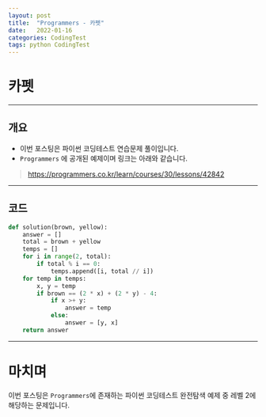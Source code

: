 ```yaml
---
layout: post
title:  "Programmers - 카펫"
date:   2022-01-16
categories: CodingTest
tags: python CodingTest
---
```

# 카펫
---

## 개요

* 이번 포스팅은 파이썬 코딩테스트 연습문제 풀이입니다.
* `Programmers` 에 공개된 예제이며 링크는 아래와 같습니다.

> <https://programmers.co.kr/learn/courses/30/lessons/42842>
    
---
    
## 코드

```python
def solution(brown, yellow):
    answer = []
    total = brown + yellow
    temps = []
    for i in range(2, total):
        if total % i == 0:
            temps.append([i, total // i])
    for temp in temps:
        x, y = temp
        if brown == (2 * x) + (2 * y) - 4:
            if x >+ y:
                answer = temp
            else:
                answer = [y, x]
    return answer
```

---
# 마치며
이번 포스팅은 `Programmers`에 존재하는 파이썬 코딩테스트 완전탐색 예제 중 레벨 2에 해당하는 문제입니다. 